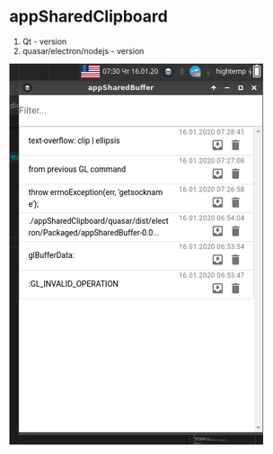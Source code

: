 # appSharedClipboard

1. Qt - version
2. quasar/electron/nodejs - version

![screenshot1](images/screenshot1.png)